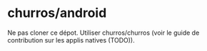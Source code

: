 # churros/android

Ne pas cloner ce dépot. Utiliser churros/churros (voir le guide de contribution sur les applis natives (TODO)).
